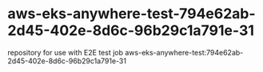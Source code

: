 # aws-eks-anywhere-test-794e62ab-2d45-402e-8d6c-96b29c1a791e-31
repository for use with E2E test job aws-eks-anywhere-test:794e62ab-2d45-402e-8d6c-96b29c1a791e-31
